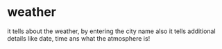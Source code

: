 # weather
it tells about the weather, by entering the city name also it tells additional details like date, time ans what the atmosphere is!
